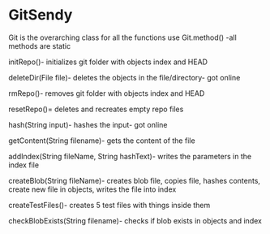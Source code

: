 # GitSendy

Git is the overarching class for all the functions
use Git.method() -all methods are static

initRepo()- initializes git folder with objects index and HEAD

deleteDir(File file)- deletes the objects in the file/directory- got online

rmRepo()- removes git folder with objects index and HEAD

resetRepo()= deletes and recreates empty repo files

hash(String input)- hashes the input- got online

getContent(String filename)- gets the content of the file

addIndex(String fileName, String hashText)- writes the parameters in the index file

createBlob(String fileName)- creates blob file, copies file, hashes contents, create new file in objects, writes the file into index

createTestFiles()- creates 5 test files with things inside them

checkBlobExists(String filename)- checks if blob exists in objects and index
